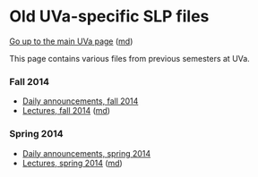 Old UVa-specific SLP files
==========================

[Go up to the main UVa page](index.html) ([md](index.md))

This page contains various files from previous semesters at UVa.

### Fall 2014
- [Daily announcements, fall 2014](daily-announcements-fall-2014.html)
- [Lectures, fall 2014](lectures-fall-2014.html) ([md](lectures-fall-2014.md))

### Spring 2014
- [Daily announcements, spring 2014](daily-announcements-spring-2014.html)
- [Lectures, spring 2014](lectures-spring-2014.html) ([md](lectures-spring-2014.md))
